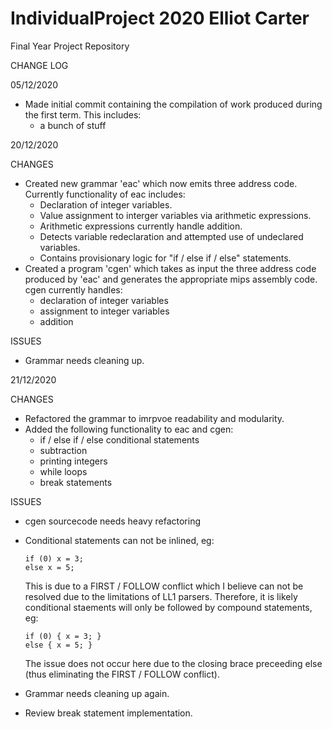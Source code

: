 # IndividualProject 2020 Elliot Carter

Final Year Project Repository

CHANGE LOG

05/12/2020
  
  - Made initial commit containing the compilation of work produced
    during the first term. This includes:
    - a bunch of stuff

20/12/2020

CHANGES

  - Created new grammar 'eac' which now emits three address code.
    Currently functionality of eac includes:
    - Declaration of integer variables.
    - Value assignment to interger variables via arithmetic expressions.
    - Arithmetic expressions currently handle addition.
    - Detects variable redeclaration and attempted use of undeclared variables.
    - Contains provisionary logic for "if / else if / else" statements.
  - Created a program 'cgen' which takes as input the three address code produced
    by 'eac' and generates the appropriate mips assembly code. cgen currently
    handles:
      - declaration of integer variables
      - assignment to integer variables
      - addition
      
ISSUES

  - Grammar needs cleaning up.
        
21/12/2020

CHANGES

  - Refactored the grammar to imrpvoe readability and modularity.
  - Added the following functionality to eac and cgen:
    - if / else if / else conditional statements
    - subtraction
    - printing integers
    - while loops
    - break statements
      
ISSUES

  - cgen sourcecode needs heavy refactoring
  - Conditional statements can not be inlined, eg:
      
        if (0) x = 3;
        else x = 5;
      
     This is due to a FIRST / FOLLOW conflict which I believe
     can not be resolved due to the limitations of LL1 parsers.
     Therefore, it is likely conditional staements will only be
     followed by compound statements, eg:
     
        if (0) { x = 3; }
        else { x = 5; }
     
     The issue does not occur here due to the closing brace preceeding 
     else (thus eliminating the FIRST / FOLLOW conflict).
  - Grammar needs cleaning up again.
  - Review break statement implementation.
     
  
    
    
 
 
    
